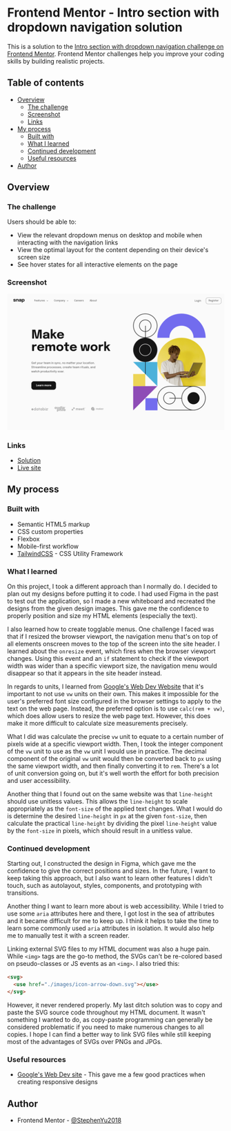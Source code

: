 # Frontend Mentor - Intro section with dropdown navigation solution

This is a solution to the [Intro section with dropdown navigation challenge on Frontend Mentor](https://www.frontendmentor.io/challenges/intro-section-with-dropdown-navigation-ryaPetHE5). Frontend Mentor challenges help you improve your coding skills by building realistic projects. 

## Table of contents

- [Overview](#overview)
  - [The challenge](#the-challenge)
  - [Screenshot](#screenshot)
  - [Links](#links)
- [My process](#my-process)
  - [Built with](#built-with)
  - [What I learned](#what-i-learned)
  - [Continued development](#continued-development)
  - [Useful resources](#useful-resources)
- [Author](#author)

## Overview

### The challenge

Users should be able to:

- View the relevant dropdown menus on desktop and mobile when interacting with the navigation links
- View the optimal layout for the content depending on their device's screen size
- See hover states for all interactive elements on the page

### Screenshot

![](./screenshot.png)

### Links

- [Solution]()
- [Live site]()

## My process

### Built with

- Semantic HTML5 markup
- CSS custom properties
- Flexbox
- Mobile-first workflow
- [TailwindCSS](https://tailwindcss.com/) - CSS Utility Framework

### What I learned

On this project, I took a different approach than I normally do. I decided to plan out my designs before putting it to code. I had used Figma in the past to test out the application, so I made a new whiteboard and recreated the designs from the given design images. This gave me the confidence to properly position and size my HTML elements (especially the text).

I also learned how to create togglable menus. One challenge I faced was that if I resized the browser viewport, the navigation menu that's on top of all elements onscreen moves to the top of the screen into the site header. I learned about the `onresize` event, which fires when the browser viewport changes. Using this event and an `if` statement to check if the viewport width was wider than a specific viewport size, the navigation menu would disappear so that it appears in the site header instead.

In regards to units, I learned from [Google's Web Dev Website](web.dev) that it's important to not use `vw` units on their own. This makes it impossible for the user's preferred font size configured in the browser settings to apply to the text on the web page. Instead, the preferred option is to use `calc(rem + vw)`, which does allow users to resize the web page text. However, this does make it more difficult to calculate size measurements precisely.

What I did was calculate the precise `vw` unit to equate to a certain number of pixels wide at a specific viewport width. Then, I took the integer component of the `vw` unit to use as the `vw` unit I would use in practice. The decimal component of the original `vw` unit would then be converted back to `px` using the same viewport width, and then finally converting it to `rem`. There's a lot of unit conversion going on, but it's well worth the effort for both precision and user accessibility.

Another thing that I found out on the same website was that `line-height` should use unitless values. This allows the `line-height` to scale appropriately as the `font-size` of the applied text changes. What I would do is determine the desired `line-height` in `px` at the given `font-size`, then calculate the practical `line-height` by dividing the pixel `line-height` value by the `font-size` in pixels, which should result in a unitless value.

### Continued development

Starting out, I constructed the design in Figma, which gave me the confidence to give the correct positions and sizes. In the future, I want to keep taking this approach, but I also want to learn other features I didn't touch, such as autolayout, styles, components, and prototyping with transitions.

Another thing I want to learn more about is web accessibility. While I tried to use some `aria` attributes here and there, I got lost in the sea of attributes and it became difficult for me to keep up. I think it helps to take the time to learn some commonly used `aria` attributes in isolation. It would also help me to manually test it with a screen reader.

Linking external SVG files to my HTML document was also a huge pain. While `<img>` tags are the go-to method, the SVGs can't be re-colored based on pseudo-classes or JS events as an `<img>`. I also tried this:

```html
<svg>
  <use href="./images/icon-arrow-down.svg"></use>
</svg>
```

However, it never rendered properly. My last ditch solution was to copy and paste the SVG source code throughout my HTML document. It wasn't something I wanted to do, as copy-paste programming can generally be considered problematic if you need to make numerous changes to all copies. I hope I can find a better way to link SVG files while still keeping most of the advantages of SVGs over PNGs and JPGs.

### Useful resources

- [Google's Web Dev site](https://web.dev/learn/design) - This gave me a few good practices when creating responsive designs 

## Author

- Frontend Mentor - [@StephenYu2018](https://www.frontendmentor.io/profile/StephenYu2018)

